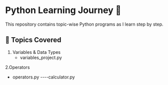 # Python Learning Journey 🐍

This repository contains topic-wise Python programs as I learn step by step.

## 📘 Topics Covered
1. Variables & Data Types
   - variables_project.py
  
2.Operators
  - operators.py
      ----calculator.py
